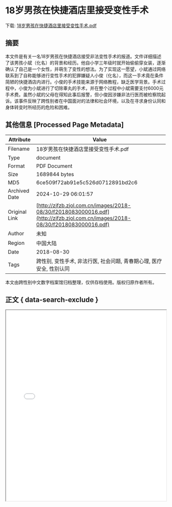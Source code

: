 # 18岁男孩在快捷酒店里接受变性手术

<!-- tcd_download_link -->
下载: <a href="../18岁男孩在快捷酒店里接受变性手术.pdf" download>18岁男孩在快捷酒店里接受变性手术.pdf</a>
<!-- tcd_download_link_end -->

## 摘要

<!-- tcd_abstract -->
本文件是有关一名18岁男孩在快捷酒店接受非法变性手术的报道。文件详细描述了该男孩小斌（化名）的背景和经历。他自小学三年级时就开始偷偷穿女装，逐渐确认了自己是一个女性，并萌生了变性的想法。为了实现这一愿望，小斌通过网络联系到了自称能够进行变性手术的犯罪嫌疑人小俊（化名），而这一手术竟在条件简陋的快捷酒店内进行。小俊的手术技能来源于网络教程，缺乏医学背景。手术过程中，小俊为小斌进行了切除睾丸的手术，并在整个过程中小斌需要支付6000元手术费。虽然小斌的父母在得知此事后报警，但小俊因涉嫌非法行医而被检察院起诉。该事件反映了跨性别者在中国面对的法律和社会环境，以及在寻求身份认同和身体转变时所经历的危险和困难。

<!-- tcd_abstract_end -->

## 其他信息 [Processed Page Metadata]

| Attribute       | Value                                  |
|-----------------|----------------------------------------|
| Filename        | 18岁男孩在快捷酒店里接受变性手术.pdf                             |
| Type            | document                                 |
| Format          | PDF Document                               |
| Size            | 1689844 bytes                           |
| MD5             | 6ce509f72ab91e5c526d0712891bd2c6                                  |
| Archived Date   | 2024-10-29 06:01:57                             |
| Original Link   | [http://zjfzb.zjol.com.cn/images/2018-08/30/f2018083000016.pdf](http://zjfzb.zjol.com.cn/images/2018-08/30/f2018083000016.pdf)                         |
| Author          | 未知                               |
| Region          | 中国大陆                               |
| Date            | 2018-08-30                                 |
| Tags            | 跨性别, 变性手术, 非法行医, 社会问题, 青春期心理, 医疗安全, 性别认同                                 |

本文由跨性别中文数字档案馆归档整理，仅供存档使用。版权归原作者所有。


## 正文 { data-search-exclude }

<!-- tcd_main_text -->
<iframe src="../18岁男孩在快捷酒店里接受变性手术.pdf" width="100%" height="600px">
    <p>无法显示PDF，请下载查看。</p>
</iframe>
<!-- tcd_main_text_end -->

